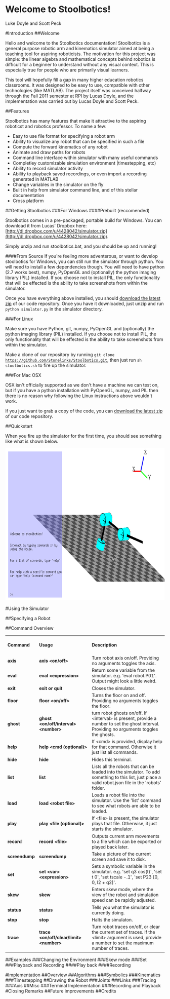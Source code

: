 <h1>Welcome to Stoolbotics!</h1>
Luke Doyle and Scott Peck

#Introduction
##Welcome

Hello and welcome to the Stoolbotics documentation! Stoolbotics is a general purpose robotic arm and kinematics simulator aimed at being a teaching tool for aspiring roboticists. The motivation for this project was simple: the linear algebra and mathematical concepts behind robotics is difficult for a beginner to understand without any visual context. This is especially true for people who are primarily visual learners.

This tool will hopefully fill a gap in many higher education robotics classrooms. It was designed to be easy to use, compatible with other technologies (like MATLAB). The project itself was conceived halfway through the Fall 2011 semester at RPI by Lucas Doyle, and the implementation was carried out by Lucas Doyle and Scott Peck.

##Features

Stoolbotics has many features that make it attractive to the aspiring roboticst and robotics professor. To name a few:

- Easy to use file format for specifying a robot arm
- Ability to visualize any robot that can be specified in such a file
- Compute the forward kinematics of any robot
- Animate and draw paths for robots
- Command line interface within simulator with many useful commands
- Completley customizable simulation environment (timestepping, etc)
- Ability to record simulator activity
- Ability to playback saved recordings, or even import a recording generated in MATLAB
- Change variables in the simulator on the fly
- Built in help from simulator command line, and of this stellar documentation
- Cross platform

##Getting Stoolbotics
###For Windows
####Prebuilt (reccomended)

Stoolbotics comes in a pre-packaged, portable build for Windows. You can download it from Lucas' Dropbox here: [http://dl.dropbox.com/u/4428042/simulator.zip](http://dl.dropbox.com/u/4428042/simulator.zip).

Simply unzip and run stoolbotics.bat, and you should be up and running!

####From Source
If you're feeling more adventerous, or want to develop stoolbotics for Windows, you can still run the simulator through python. You will need to install a few dependencies though. You will need to have python (2.7 works best), numpy, PyOpenGL and (optionally) the python imaging library (PIL) installed. If you choose not to install PIL, the only functionality that will be effected is the ability to take screenshots from within the simulator.

Once you have everything above installed, you should [download the latest zip](https://github.com/Stonelinks/Stoolbotics/zipball/master) of our code repository. Once you have it downloaded, just unzip and run <code>python simulator.py</code> in the simulator directory.

###For Linux

Make sure you have Python, git, numpy, PyOpenGL and (optionally) the python imaging library (PIL) installed. If you choose not to install PIL, the only functionality that will be effected is the ability to take screenshots from within the simulator.

Make a clone of our repository by running <code>git clone https://github.com/Stonelinks/Stoolbotics.git</code>, then just run <code>sh stoolbotics.sh</code> to fire up the simulator.

###For Mac OSX

OSX isn't officially supported as we don't have a machine we can test on, but if you have a python installation with PyOpenGL, numpy, and PIL then there is no reason why following the Linux instructions above wouldn't work.

If you just want to grab a copy of the code, you can [download the latest zip](https://github.com/Stonelinks/Stoolbotics/zipball/master) of our code repository.

##Quickstart

When you fire up the simulator for the first time, you should see something like what is shown below.

<img src="static/1.png" width="640px" height="480px">


#Using the Simulator

##Specifying a Robot

##Command Overview

<table><tr><td><h4>Command</h4></td><td><h4>Usage</h4></td><td><h4>Description</h4></td></tr><tr><td><b>axis</b></td><td><b>axis &lt;on/off&gt;</b></td><td>Turn robot axis on/off. Providing no arguments toggles the axis.</td></tr><tr><td><b>eval</b></td><td><b>eval &lt;expression&gt;</b></td><td>Return some variable from the simulator. e.g. 'eval robot.P01'. Output might look a little weird.</td></tr><tr><td><b>exit</b></td><td><b>exit or quit</b></td><td>Closes the simulator.</td></tr><tr><td><b>floor</b></td><td><b>floor &lt;on/off&gt;</b></td><td>Turns the floor on and off. Providing no arguments toggles the floor.</td></tr><tr><td><b>ghost</b></td><td><b>ghost &lt;on/off/interval&gt; &lt;number&gt;</b></td><td>turn robot ghosts on/off. If &lt;interval&gt; is present, provide a number to set the ghost interval. Providing no arguments toggles the ghosts.</td></tr><tr><td><b>help</b></td><td><b>help &lt;cmd (optional)&gt;</b></td><td>If &lt;cmd&gt; is provided, display help for that command. Otherwise  it just list all commands.</td></tr><tr><td><b>hide</b></td><td><b>hide</b></td><td>Hides this terminal.</td></tr><tr><td><b>list</b></td><td><b>list</b></td><td>Lists all the robots that can be loaded into the simulator. To add something to this list, just place a valid robot.json file in the 'robots' folder.</td></tr><tr><td><b>load</b></td><td><b>load &lt;robot file&gt;</b></td><td>Loads a robot file into the simulator. Use the 'list' command to see what robots are able to be loaded.</td></tr><tr><td><b>play</b></td><td><b>play &lt;file (optional)&gt;</b></td><td>If &lt;file&gt; is present, the simulator plays that file. Otherwise, it just starts the simulator.</td></tr><tr><td><b>record</b></td><td><b>record &lt;file&gt;</b></td><td>Outputs current arm movements to a file which can be exported or played back later.</td></tr><tr><td><b>screendump</b></td><td><b>screendump</b></td><td>Take a picture of the current screen and save it to disk.</td></tr><tr><td><b>set</b></td><td><b>set &lt;var&gt; &lt;expression&gt;</b></td><td>Sets a symbolic variable in the simulator. e.g. 'set q3 cos(t)', 'set t 0', 'set tscale -.1', 'set P23 [0, 0, l2 + q2]'.</td></tr><tr><td><b>skew</b></td><td><b>skew</b></td><td>Enters skew mode, where the view of the robot and simulation speed can be rapidly adjusted.</td></tr><tr><td><b>status</b></td><td><b>status</b></td><td>Tells you what the simulator is currently doing.</td></tr><tr><td><b>stop</b></td><td><b>stop</b></td><td>Halts the simulaton.</td></tr><tr><td><b>trace</b></td><td><b>trace &lt;on/off/clear/limit&gt; &lt;number&gt;</b></td><td>Turn robot traces on/off, or clear the current set of traces. If the &lt;limit&gt; argument is used, provide a number to set the maximum number of traces.</td></tr></table>

##Examples
###Changing the Environment
###Skew mode
###Set
###Playback and Recording
####Play back
####Recording

#Implementation
##Overview
##Algorithms
###Symbolics
###Kinematics
###Timestepping
##Drawing the Robot
###Joints
###Links
###Tracing
###Axis
##Misc
###Terminal Implementation
###Recording and Playback
#Closing Remarks
##Future improvements
##Credits
